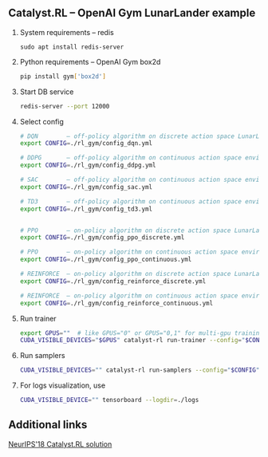 ## Catalyst.RL – OpenAI Gym LunarLander example

1. System requirements – redis

    `sudo apt install redis-server`

2. Python requirements – OpenAI Gym box2d

    ```bash
    pip install gym['box2d']
    ```

3. Start DB service

    ```bash
    redis-server --port 12000
    ```
    
4. Select config
    ```bash
    # DQN        – off-policy algorithm on discrete action space LunarLander environment
    export CONFIG=./rl_gym/config_dqn.yml
    
    # DDPG       – off-policy algorithm on continuous action space environment LunarLander environment
    export CONFIG=./rl_gym/config_ddpg.yml
 
    # SAC        – off-policy algorithm on continuous action space environment LunarLander environment
    export CONFIG=./rl_gym/config_sac.yml
 
    # TD3        – off-policy algorithm on continuous action space environment LunarLander environment
    export CONFIG=./rl_gym/config_td3.yml


    # PPO        – on-policy algorithm on discrete action space LunarLander environment
    export CONFIG=./rl_gym/config_ppo_discrete.yml

    # PPO        – on-policy algorithm on continuous action space environment LunarLander environment
    export CONFIG=./rl_gym/config_ppo_continuous.yml

    # REINFORCE  – on-policy algorithm on discrete action space LunarLander environment
    export CONFIG=./rl_gym/config_reinforce_discrete.yml

    # REINFORCE  – on-policy algorithm on continuous action space environment LunarLander environment
    export CONFIG=./rl_gym/config_reinforce_continuous.yml
    ```

3. Run trainer

    ```bash
    export GPUS=""  # like GPUS="0" or GPUS="0,1" for multi-gpu training
    CUDA_VISIBLE_DEVICES="$GPUS" catalyst-rl run-trainer --config="$CONFIG"
    ```

4. Run samplers

    ```bash
    CUDA_VISIBLE_DEVICES="" catalyst-rl run-samplers --config="$CONFIG"
    ```

5. For logs visualization, use

    ```bash
    CUDA_VISIBLE_DEVICE="" tensorboard --logdir=./logs
    ```

## Additional links

[NeurIPS'18 Catalyst.RL solution](https://github.com/Scitator/neurips-18-prosthetics-challenge)
